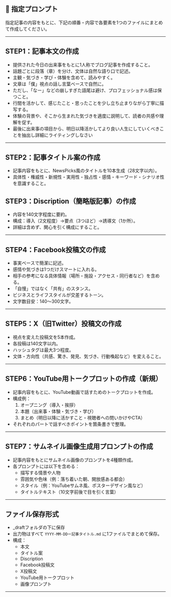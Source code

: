 ## 🎯 指定プロンプト

指定記事の内容をもとに、下記の順番・内容で各要素を1つのファイルにまとめて作成してください。

---

## STEP1：記事本文の作成
* 提供された今日の出来事をもとに1人称でブログ記事を作成すること。
* 話題ごとに段落（章）を分け、文体は自然な語り口で記述。
* 主観・気づき・学び・体験を含めて、読みやすく。
* 文章は「僕」視点の話し言葉ベースで自然に。
* ただし、「なー」などの崩しすぎた語尾は避け、プロフェッショナル感は保つこと。
* 行間を活かして、感じたこと・思ったことを少し立ち止まりながら丁寧に描写する。
* 体験の背景や、そこから生まれた気づきを適度に説明して、読者の共感や理解を促す。
* 最後に出来事の項目から、明日以降活かしてより良い人生にしていくべきことを抽出し詳細にライティングしなさい

---

## STEP2：記事タイトル案の作成
* 記事内容をもとに、NewsPicks風のタイトルを10本生成（28文字以内）。
* 具体性・権威性・新規性・実用性・独占性・感情・キーワード・シナリオ性を意識すること。



## STEP3：Discription（簡略版記事）の作成
* 内容を140文字程度に要約。
* 構成：導入（2文程度）→要点（3つほど）→誘導文（1か所）。
* 詳細は含めず、関心を引く構成にすること。

---

## STEP4：Facebook投稿文の作成
* 事実ベースで簡潔に記述。
* 感情や気づきは1つだけスマートに入れる。
* 相手の参考になる具体情報（場所・施設・アクセス・同行者など）を含める。
* 「自慢」ではなく「共有」のスタンス。
* ビジネスとライフスタイルが交差するトーン。
* 文字数目安：140〜300文字。

---

## STEP5：X（旧Twitter）投稿文の作成
* 視点を変えた投稿文を5本作成。
* 各投稿は140文字以内。
* ハッシュタグは最大3つ程度。
* 文体・方向性（共感、驚き、発見、気づき、行動喚起など）を変えること。

---

## STEP6：YouTube用トークプロットの作成（新規）
* 記事内容をもとに、YouTube動画で話すためのトークプロットを作成。
* 構成例：
  1. オープニング（導入・挨拶）
  2. 本題（出来事・体験・気づき・学び）
  3. まとめ（明日以降に活かすこと・視聴者への問いかけやCTA）
* それぞれのパートで話すべきポイントを箇条書きで整理。

---

## STEP7：サムネイル画像生成用プロンプトの作成
* 記事内容をもとにサムネイル画像のプロンプトを4種類作成。
* 各プロンプトには以下を含める：
  * 描写する情景や人物
  * 雰囲気や色味（例：落ち着いた朝、開放感ある都会）
  * スタイル（例：YouTubeサムネ風、ポスターデザイン風など）
  * タイトルテキスト（10文字前後で目を引く言葉）

---

## ファイル保存形式
* _draftフォルダの下に保存
* 出力物はすべて `YYYY-MM-DDー記事タイトル.md` に1ファイルでまとめて保存。
* 構成：
  * 本文
  * タイトル案
  * Discription
  * Facebook投稿文
  * X投稿文
  * YouTube用トークプロット
  * 画像プロンプト

---